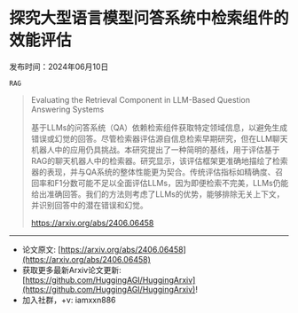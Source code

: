 # 探究大型语言模型问答系统中检索组件的效能评估
发布时间：2024年06月10日

`RAG`
> Evaluating the Retrieval Component in LLM-Based Question Answering Systems
>
> 基于LLMs的问答系统（QA）依赖检索组件获取特定领域信息，以避免生成错误或幻觉的回答。尽管检索器评估源自信息检索早期研究，但在LLM聊天机器人中的应用仍具挑战。本研究提出了一种简明的基线，用于评估基于RAG的聊天机器人中的检索器。研究显示，该评估框架更准确地描绘了检索器的表现，并与QA系统的整体性能更为契合。传统评估指标如精确度、召回率和F1分数可能不足以全面评估LLMs，因为即便检索不完美，LLMs仍能给出准确回答。我们的方法则考虑了LLMs的优势，能够排除无关上下文，并识别回答中的潜在错误和幻觉。
>
> https://arxiv.org/abs/2406.06458


<hr />

- 论文原文: [https://arxiv.org/abs/2406.06458](https://arxiv.org/abs/2406.06458)
- 获取更多最新Arxiv论文更新: [https://github.com/HuggingAGI/HuggingArxiv](https://github.com/HuggingAGI/HuggingArxiv)!
- 加入社群，+v: iamxxn886